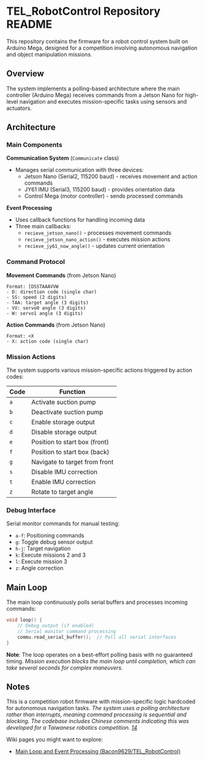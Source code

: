 # TEL_RobotControl Repository README

This repository contains the firmware for a robot control system built on Arduino Mega, designed for a competition involving autonomous navigation and object manipulation missions.

## Overview

The system implements a polling-based architecture where the main controller (Arduino Mega) receives commands from a Jetson Nano for high-level navigation and executes mission-specific tasks using sensors and actuators.

## Architecture

### Main Components

**Communication System** (`Communicate` class)
- Manages serial communication with three devices:
  - Jetson Nano (Serial2, 115200 baud) - receives movement and action commands
  - JY61 IMU (Serial3, 115200 baud) - provides orientation data
  - Control Mega (motor controller) - sends processed commands 

**Event Processing**
- Uses callback functions for handling incoming data
- Three main callbacks:
  - `recieve_jetson_nano()` - processes movement commands
  - `recieve_jetson_nano_action()` - executes mission actions
  - `recieve_jy61_now_angle()` - updates current orientation 

### Command Protocol

**Movement Commands** (from Jetson Nano)<cite />
```
Format: [DSSTAAAVVW
- D: direction code (single char)
- SS: speed (2 digits)
- TAA: target angle (3 digits)
- VV: servo0 angle (3 digits)
- W: servo1 angle (3 digits)
```

**Action Commands** (from Jetson Nano)<cite />
```
Format: <X
- X: action code (single char)
```

### Mission Actions

The system supports various mission-specific actions triggered by action codes:

| Code | Function |
|------|----------|
| `a` | Activate suction pump |
| `b` | Deactivate suction pump |
| `c` | Enable storage output |
| `d` | Disable storage output |
| `e` | Position to start box (front) |
| `f` | Position to start box (back) |
| `g` | Navigate to target from front |
| `s` | Disable IMU correction |
| `t` | Enable IMU correction |
| `z` | Rotate to target angle |

### Debug Interface

Serial monitor commands for manual testing:
- `a-f`: Positioning commands
- `g`: Toggle debug sensor output
- `h-j`: Target navigation
- `k`: Execute missions 2 and 3
- `l`: Execute mission 3
- `z`: Angle correction

## Main Loop

The main loop continuously polls serial buffers and processes incoming commands:

```cpp
void loop() {
    // Debug output (if enabled)
    // Serial monitor command processing
    commu.read_serial_buffer();  // Poll all serial interfaces
}
```

**Note**: The loop operates on a best-effort polling basis with no guaranteed timing.<cite /> Mission execution blocks the main loop until completion, which can take several seconds for complex maneuvers.<cite />

## Notes

This is a competition robot firmware with mission-specific logic hardcoded for autonomous navigation tasks.<cite /> The system uses a polling architecture rather than interrupts, meaning command processing is sequential and blocking.<cite /> The codebase includes Chinese comments indicating this was developed for a Taiwanese robotics competition. [14](#0-13) 

Wiki pages you might want to explore:
- [Main Loop and Event Processing (Bacon9629/TEL_RobotControl)](/wiki/Bacon9629/TEL_RobotControl#4.2)

